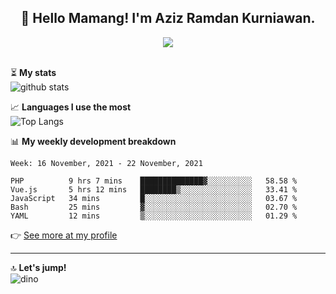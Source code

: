 <h2 align="center">👋 Hello Mamang! I'm Aziz Ramdan Kurniawan.</h2>  
<p align="center">
  <img src="https://komarev.com/ghpvc/?username=azizramdan"> <br><br>
</p>
    
⏳ **My stats**  
![github stats](https://github-readme-stats.vercel.app/api?username=azizramdan&show_icons=true&count_private=true&title_color=000&hide_border=true&hide_title=true)  

📈 **Languages I use the most**  
![Top Langs](https://github-readme-stats.vercel.app/api/top-langs/?username=azizramdan&layout=compact&langs_count=6&hide=tsql&hide_border=true&hide_title=true&exclude_repo=Futsal-Go,Futsal-Go-Admin,Sistem-Informasi-Sensus-Harian-Rawat-Inap)  

📊 **My weekly development breakdown**
<!--START_SECTION:waka-->
```text
Week: 16 November, 2021 - 22 November, 2021

PHP          9 hrs 7 mins    ██████████████▓░░░░░░░░░░   58.58 % 
Vue.js       5 hrs 12 mins   ████████▒░░░░░░░░░░░░░░░░   33.41 % 
JavaScript   34 mins         █░░░░░░░░░░░░░░░░░░░░░░░░   03.67 % 
Bash         25 mins         ▓░░░░░░░░░░░░░░░░░░░░░░░░   02.70 % 
YAML         12 mins         ▒░░░░░░░░░░░░░░░░░░░░░░░░   01.29 % 
```
<!--END_SECTION:waka-->
👉 [See more at my profile](https://wakatime.com/@azizramdan)
***
🔝 **Let's jump!**  
![dino](https://raw.githubusercontent.com/azizramdan/azizramdan/master/dino.gif)  

